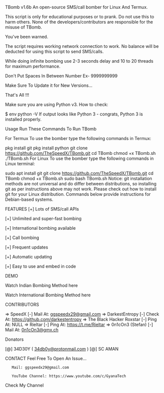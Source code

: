 TBomb v1.6b
An open-source SMS/call bomber for Linux And Termux.

This script is only for educational purposes or to prank. Do not use this to harm others. None of the developers/contributors are responsible for the misuse of TBomb.

You've been warned.

The script requires working network connection to work. No balance will be deducted for using this script to send SMS/calls.

While doing infinite bombing use 2-3 seconds delay and 10 to 20 threads for maximum performance.

Don't Put Spaces In Between Number Ex- 9999999999

Make Sure To Update it for New Versions...

That's All !!!

Make sure you are using Python v3. How to check:

$ env python -V
If output looks like Python 3 - congrats, Python 3 is installed properly.

Usage
Run These Commands To Run TBomb

For Termux
To use the bomber type the following commands in Termux:

pkg install git
pkg install python
git clone https://github.com/TheSpeedX/TBomb.git
cd TBomb
chmod +x TBomb.sh
./TBomb.sh
For Linux
To use the bomber type the following commands in Linux terminal:

sudo apt install git
git clone https://github.com/TheSpeedX/TBomb.git
cd TBomb
chmod +x TBomb.sh
sudo bash TBomb.sh
Notice: git installation methods are not universal and do differ between distributions, so installing git as per instructions above may not work. Please check out how to install git for your Linux distribution. Commands below provide instructions for Debian-based systems.

FEATURES
[+] Lots of SMS/call APIs

[+] Unlimited and super-fast bombing

[+] International bombing available

[+] Call bombing

[+] Frequent updates

[+] Automatic updating

[+] Easy to use and embed in code

DEMO

Watch Indian Bombing Method here

Watch International Bombing Method here

CONTRIBUTORS


=> SpeedX
     [-] Mail At: ggspeedx29@gmail.com
=> DarkestEntropy      [-] Check At: https://github.com/darkestentropy
=> The Black Hacker Roxstar
     [-] Ping At: NULL
=> Rieltar
     [-] Ping At: https://t.me/Rieltar
=> 0n1cOn3 (Stefan)
     [-] Mail At: 0n1cOn3@gmx.ch

Donators


[@] 34D30Y ( 34db0y@protonmail.com )
[@] SC AMAN


CONTACT
Feel Free To Open An Issue...

       Mail: ggspeedx29@gmail.com

       YouTube Channel: https://www.youtube.com/c/GyanaTech
Check My Channel
